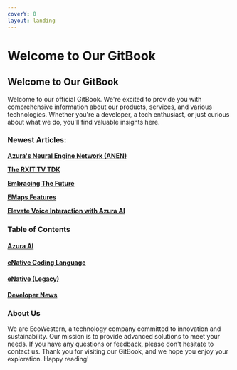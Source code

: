 ```yaml
---
coverY: 0
layout: landing
---
```


# Welcome to Our GitBook

## Welcome to Our GitBook <a href="#welcome-to-our-gitbook" id="welcome-to-our-gitbook"></a>

Welcome to our official GitBook. We're excited to provide you with comprehensive information about our products, services, and various technologies. Whether you're a developer, a tech enthusiast, or just curious about what we do, you'll find valuable insights here.

### Newest Articles: <a href="#table-of-contents" id="table-of-contents"></a>

[**Azura's Neural Engine Network (ANEN)**](azura/azuras-neural-engine-network-anen.md)

[**The RXIT TV TDK**](developer-news/the-rxit-tv-tdk-bridging-the-future-of-television.md)

[**Embracing The Future**](developer-news/embracing-the-future-dasheco-7.9-and-rxitos-4.5-on-enative3.md)

[**EMaps Features**](developer-news/emaps-features-ar-navigation-and-nearby-discovery.md)

[**Elevate Voice Interaction with Azura AI**](azura/elevate-voice-interaction-with-azura-ai.md)

### Table of Contents <a href="#table-of-contents" id="table-of-contents"></a>

#### ​[Azura AI](broken-reference)​ <a href="#azura-ai" id="azura-ai"></a>

#### ​[eNative Coding Language](broken-reference)​ <a href="#enative-coding-language" id="enative-coding-language"></a>

#### ​[eNative (Legacy)](broken-reference)​ <a href="#enative-legacy" id="enative-legacy"></a>

#### ​[Developer News](broken-reference)​ <a href="#developer-news" id="developer-news"></a>

### About Us <a href="#about-us" id="about-us"></a>

We are EcoWestern, a technology company committed to innovation and sustainability. Our mission is to provide advanced solutions to meet your needs. If you have any questions or feedback, please don't hesitate to contact us. Thank you for visiting our GitBook, and we hope you enjoy your exploration. Happy reading!
